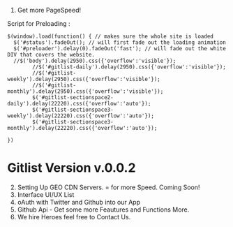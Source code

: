 
1. Get more PageSpeed!

Script for Preloading : 



    $(window).load(function() { // makes sure the whole site is loaded
      $('#status').fadeOut(); // will first fade out the loading animation
      $('#preloader').delay(0).fadeOut('fast'); // will fade out the white DIV that covers the website.
      //$('body').delay(2950).css({'overflow':'visible'});
            //$('#gitlist-daily').delay(2950).css({'overflow':'visible'});
            //$('#gitlist-weekly').delay(2950).css({'overflow':'visible'});
            //$('#gitlist-monthly').delay(2950).css({'overflow':'visible'});
            $('#gitlist-sectionspace2-daily').delay(22220).css({'overflow':'auto'});
            $('#gitlist-sectionspace3-weekly').delay(22220).css({'overflow':'auto'});
            $('#gitlist-sectionspace3-monthly').delay(22220).css({'overflow':'auto'});

    })


<h1>Gitlist Version v.0.0.2</h1> 

2. Setting Up GEO CDN Servers. = for more Speed. Coming Soon! 
3. Interface UI/UX List
4. oAuth with Twitter and Github into our App
5. Github Api - Get some more Feautures and Functions More.
6. We hire Heroes feel free to Contact Us. 

